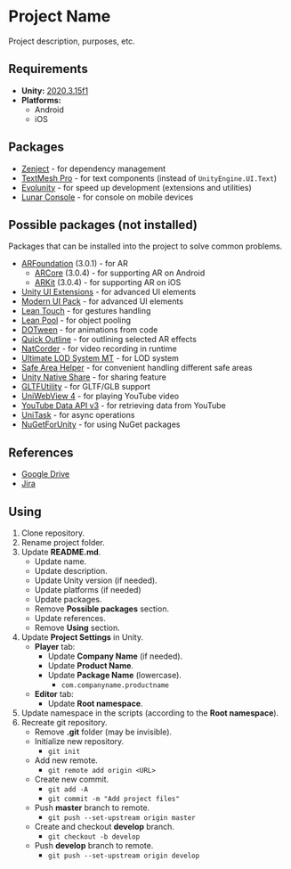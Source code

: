 # Project Name

Project description, purposes, etc.

## Requirements

- **Unity:** [2020.3.15f1](https://unity3d.com/ru/get-unity/download/archive)
- **Platforms:**
  - Android
  - iOS

## Packages

- [Zenject](https://github.com/modesttree/Zenject) - for dependency management
- [TextMesh Pro](https://docs.unity3d.com/Manual/com.unity.textmeshpro.html) - for text components (instead of `UnityEngine.UI.Text`)
- [Evolunity](https://github.com/Bodix/Evolunity) - for speed up development (extensions and utilities)
- [Lunar Console](https://github.com/SpaceMadness/lunar-unity-console) - for console on mobile devices

## Possible packages (not installed)

Packages that can be installed into the project to solve common problems.

- [ARFoundation](https://docs.unity3d.com/Packages/com.unity.xr.arfoundation@3.0/manual/index.html) (3.0.1) - for AR
  - [ARCore](https://docs.unity3d.com/Packages/com.unity.xr.arcore@3.0/manual/index.html) (3.0.4) - for supporting AR on Android
  - [ARKit](https://docs.unity3d.com/Packages/com.unity.xr.arkit@3.0/manual/) (3.0.4) - for supporting AR on iOS
- [Unity UI Extensions](https://bitbucket.org/UnityUIExtensions/unity-ui-extensions/wiki/Home) - for advanced UI elements
- [Modern UI Pack](https://assetstore.unity.com/packages/tools/gui/modern-ui-pack-150824) - for advanced UI elements
- [Lean Touch](https://assetstore.unity.com/packages/tools/input-management/lean-touch-30111) - for gestures handling
- [Lean Pool](https://assetstore.unity.com/packages/tools/utilities/lean-pool-35666) - for object pooling
- [DOTween](http://dotween.demigiant.com/) - for animations from code
- [Quick Outline](https://assetstore.unity.com/packages/tools/particles-effects/quick-outline-115488) - for outlining selected AR effects
- [NatCorder](https://assetstore.unity.com/packages/tools/integration/natcorder-video-recording-api-102645) - for video recording in runtime
- [Ultimate LOD System MT](https://assetstore.unity.com/packages/tools/utilities/ultimate-lod-system-mt-170425) - for LOD system
- [Safe Area Helper](https://assetstore.unity.com/packages/tools/gui/safe-area-helper-130488) - for convenient handling different safe areas
- [Unity Native Share](https://github.com/yasirkula/UnityNativeShare) - for sharing feature
- [GLTFUtility](https://github.com/Siccity/GLTFUtility) - for GLTF/GLB support
- [UniWebView 4](https://uniwebview.com/) - for playing YouTube video
- [YouTube Data API v3](https://developers.google.com/api-client-library/dotnet/apis/youtube/v3?hl=ru) - for retrieving data from YouTube
- [UniTask](https://github.com/Cysharp/UniTask) - for async operations
- [NuGetForUnity](https://github.com/GlitchEnzo/NuGetForUnity) - for using NuGet packages

## References

- [Google Drive](https://drive.google.com)
- [Jira](https://www.atlassian.com/ru/software/jira)

## Using

1. Clone repository.
2. Rename project folder.
3. Update **README&#46;md**.
   - Update name.
   - Update description.
   - Update Unity version (if needed).
   - Update platforms (if needed)
   - Update packages.
   - Remove **Possible packages** section.
   - Update references.
   - Remove **Using** section.
4. Update **Project Settings** in Unity.
   - **Player** tab:
     - Update **Company Name** (if needed).
     - Update **Product Name**.
     - Update **Package Name** (lowercase).
       - `com.companyname.productname`
   - **Editor** tab:
     - Update **Root namespace**.
5. Update namespace in the scripts (according to the **Root namespace**).
6. Recreate git repository.
   - Remove **.git** folder (may be invisible).
   - Initialize new repository.
     - `git init`
   - Add new remote.
     - `git remote add origin <URL>`
   - Create new commit.
     - `git add -A`
     - `git commit -m "Add project files"`
   - Push **master** branch to remote.
     - `git push --set-upstream origin master`
   - Create and checkout **develop** branch.
     - `git checkout -b develop`
   - Push **develop** branch to remote.
     - `git push --set-upstream origin develop`
